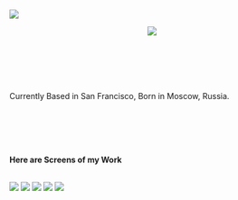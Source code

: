 ### 
<img   src="https://i.imgur.com/812ojsg.png" >
<p align="center">
<img   src="https://media.giphy.com/media/aNEDbjEGn9y6CjgIJg/giphy.gif" align="center">
 </p>
<br/>
<br/>
<br/>
<br/>
<br/>
Currently Based in San Francisco, Born in Moscow, Russia. 
 
<br><br><br><br>




**Here are Screens of my Work**
 
<br>
<img src="https://i.imgur.com/rSODjjU.jpg">
<img src="https://i.imgur.com/Xvuyrgo.jpg">
<img src="https://i.imgur.com/buygJEs.jpg">
<img src="https://i.imgur.com/kquN97c.jpg">
<img src="https://i.imgur.com/Zuf8X00.jpeg">



<br><br>


<br/>

<br/>


